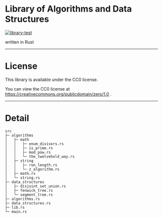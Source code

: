 # Library of Algorithms and Data Structures
[![library-test](https://github.com/Nanashima21/library-rs/actions/workflows/rust.yml/badge.svg)](https://github.com/Nanashima21/library-rs/actions/workflows/rust.yml)

written in Rust

---

# License

This library is available under the CC0 license.

You can view the CC0 license at https://creativecommons.org/publicdomain/zero/1.0 .

---

# Detail

```
src
├─ algorithms
│   ├─ math
│   │   ├─ enum_divisors.rs
│   │   ├─ is_prime.rs
│   │   ├─ mod_pow.rs
│   │   └─ the_twelvehold_way.rs
│   ├─ string
│   │   ├─ run_length.rs
│   │   └─ z_algorithm.rs
│   ├─ math.rs
│   └─ string.rs
├─ data_structures
│   ├─ disjoint_set_union.rs 
│   ├─ fenwick_tree.rs  
│   └─ segment_tree.rs       
├─ algorithms.rs
├─ data_structures.rs
├─ lib.rs
└─ main.rs
```
